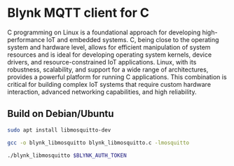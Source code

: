  
# Blynk MQTT client for C

C programming on Linux is a foundational approach for developing high-performance IoT and embedded systems. C, being close to the operating system and hardware level, allows for efficient manipulation of system resources and is ideal for developing operating system kernels, device drivers, and resource-constrained IoT applications. Linux, with its robustness, scalability, and support for a wide range of architectures, provides a powerful platform for running C applications. This combination is critical for building complex IoT systems that require custom hardware interaction, advanced networking capabilities, and high reliability.

## Build on Debian/Ubuntu

```sh
sudo apt install libmosquitto-dev

gcc -o blynk_libmosquitto blynk_libmosquitto.c -lmosquitto

./blynk_libmosquitto $BLYNK_AUTH_TOKEN
```
